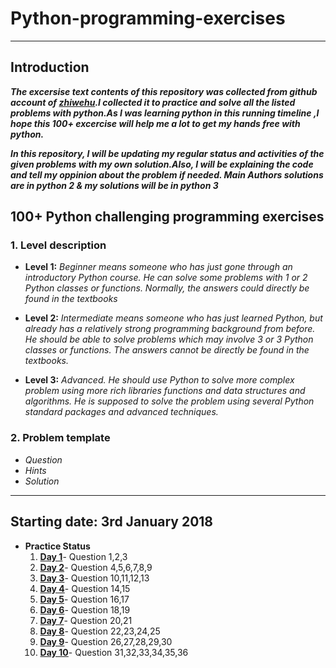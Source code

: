 # Python-programming-exercises
---------------------
##	Introduction 

***The excersise text contents of this repository was collected from github account of [zhiwehu](https://github.com/zhiwehu/Python-programming-exercises).I collected it to practice and solve all the listed problems with python.As I was learning python in this running timeline ,I hope this 100+ excercise will help me a lot to get my hands free with python.***

***In this repository, I will be updating my regular status and activities of the given problems with my own solution.Also, I will be explaining the code and tell my oppinion about the problem if needed. Main Authors solutions are in python 2 & my solutions will be in python 3***


## 100+ Python challenging programming exercises
### 1.	Level description

- **Level 1:**	*Beginner means someone who has just gone through an introductory Python course. He can solve some problems with 1 or 2 Python classes or functions. Normally, the answers could directly be found in the textbooks*

- **Level 2:**	*Intermediate means someone who has just learned Python, but already has a relatively strong programming background from before. He should be able to solve problems which may involve 3 or 3 Python classes or functions. The answers cannot be directly be found in the textbooks.*

- **Level 3:**	*Advanced. He should use Python to solve more complex problem using more rich libraries functions and data structures and algorithms. He is supposed to solve the problem using several Python standard packages and advanced techniques.*

### 2.	Problem template

* *Question*
* *Hints*
* *Solution*

-----------------
## Starting date: 3rd January 2018 

* **Practice Status**
   1. **[Day 1](https://github.com/darkprinx/100-plus-Python-programming-exercises-extended/blob/master/Status/Day%201.md "Day 1 Status")**- Question 1,2,3 
   2. **[Day 2](https://github.com/darkprinx/100-plus-Python-programming-exercises-extended/blob/master/Status/Day%202.md "Day 2 Status")**- Question 4,5,6,7,8,9
   3. **[Day 3](https://github.com/darkprinx/100-plus-Python-programming-exercises-extended/blob/master/Status/Day%203.md "Day 3 Status")**- Question 10,11,12,13
   4. **[Day 4](https://github.com/darkprinx/100-plus-Python-programming-exercises-extended/blob/master/Status/Day%204.md "Day 4 Status")**- Question 14,15
   5. **[Day 5](https://github.com/darkprinx/100-plus-Python-programming-exercises-extended/blob/master/Status/Day%205.md "Day 5 Status")**- Question 16,17
   6. **[Day 6](https://github.com/darkprinx/100-plus-Python-programming-exercises-extended/blob/master/Status/Day%206.md "Day 6 Status")**- Question 18,19
   7. **[Day 7](https://github.com/darkprinx/100-plus-Python-programming-exercises-extended/blob/master/Status/Day%207.md "Day 7 Status")**- Question 20,21
   8. **[Day 8](https://github.com/darkprinx/100-plus-Python-programming-exercises-extended/blob/master/Status/Day%208.md "Day 8 Status")**- Question 22,23,24,25
   9. **[Day 9](https://github.com/darkprinx/100-plus-Python-programming-exercises-extended/blob/master/Status/Day%209.md "Day 9 Status")**- Question 26,27,28,29,30
  10. **[Day 10](https://github.com/darkprinx/100-plus-Python-programming-exercises-extended/blob/master/Status/Day_10.md "Day 10 Status")**- Question 31,32,33,34,35,36
